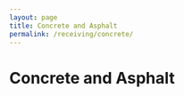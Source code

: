 ```yaml
---
layout: page
title: Concrete and Asphalt
permalink: /receiving/concrete/
---
```


# Concrete and Asphalt
